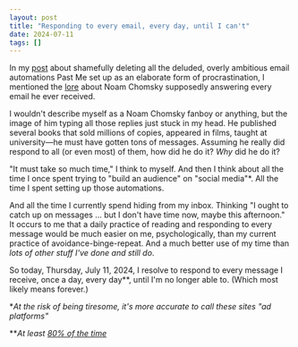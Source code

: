 ```yaml
---
layout: post
title: "Responding to every email, every day, until I can't"
date: 2024-07-11
tags: []
---
```


In my [post](/against-automation) about shamefully deleting all the deluded, overly ambitious email automations Past Me set up as an elaborate form of procrastination, I mentioned the [lore](https://www.reddit.com/r/noamchomsky/comments/138vrqh/noam_replied_to_my_email/) about Noam Chomsky supposedly answering every email he ever received.

I wouldn't describe myself as a Noam Chomsky fanboy or anything, but the image of him typing all those replies just stuck in my head. He published several books that sold millions of copies, appeared in films, taught at university—he must have gotten tons of messages. Assuming he really did respond to all (or even most) of them, how did he do it? _Why_ did he do it?

"It must take so much time," I think to myself. And then I think about all the time I once spent trying to "build an audience" on "social media"*. All the time I spent setting up those automations. 

And all the time I currently spend hiding from my inbox. Thinking "I ought to catch up on messages ... but I don't have time now, maybe this afternoon." It occurs to me that a daily practice of reading and responding to every message would be much easier on me, psychologically, than my current practice of avoidance-binge-repeat. And a much better use of my time than _lots of other stuff I've done and still do_.

So today, Thursday, July 11, 2024, I resolve to respond to every message I receive, once a day, every day**, until I'm no longer able to. (Which most likely means forever.)

\*_At the risk of being tiresome, it's more accurate to call these sites "ad platforms"_

\**_At least [80% of the time](https://garden.briandavidhall.com/80-is-good-enough-80-of-the-time)_

